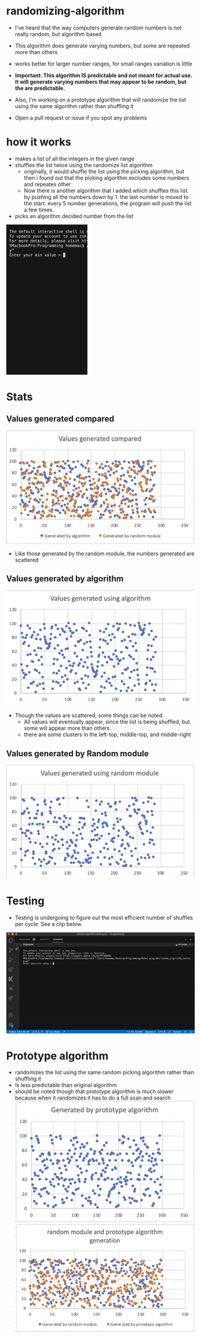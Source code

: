 # randomizing-algorithm
- I've heard that the way computers generate random numbers is not really random, but algorithm based.

- This algorithm does generate varying numbers, but some are repeated more than others

- works better for larger number ranges, for small ranges variation is little

- **Important: This algorithm IS predictable and not meant for actual use. It will generate varying numbers that may appear to be random, but the are predictable.**

- Also, I'm working on a prototype algorithm that will randomize the list using the same algorithm rather than shuffling it

- Open a pull request or issue if you spot any problems

# how it works

- makes a list of all the integers in the given range
- shuffles the list twice using the randomize list algorithm
  - originally, it would shuffle the list using the picking algorithm, but then i found out that the picking algorithm excludes some numbers and repeates other
  - Now there is another algorithm that I added which shuffles this list by pushing all the numbers down by 1. the last number is moved to the start. every 5 number generations, the program will push the list a few times.
- picks an algorithm decided number from the list

<img src="ezgif.com-gif-maker(1).gif" height="400"> 

# Stats

## Values generated compared
![](Values_generated_compared.png)

- Like those generated by the random module, the numbers generated are scattered

## Values generated by algorithm
 ![](Values_generated_by_algorithm.png)
 
- Though the values are scattered, some things can be noted
  - All values will eventually appear, since the list is being shuffled, but some will appear more than others
  - there are some clusters in the left-top, middle-top, and middle-right


## Values generated by Random module
 ![](Values_generated_by_random_module.png)
 
# Testing 
 - Testing is undergoing to figure out the most efficient number of shuffles per cycle. See a clip below.

 ![](ezgif.com-gif-maker(2).gif)
 
 # Prototype algorithm
 - randomizes the list using the same random picking algorithm rather than shuffling it
 - Is less predictable than original algorithm
 - should be noted though that prototype algorithm is much slower because when it randomizes it has to do a full scan and search
 ![](Prototype_algorithm.png)
 ![](Random_vs_prototype.png)

